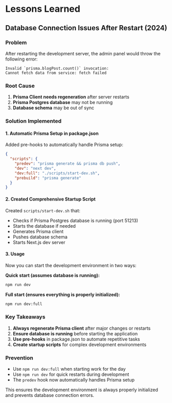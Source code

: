 # Lessons Learned

## Database Connection Issues After Restart (2024)

### Problem
After restarting the development server, the admin panel would throw the following error:
```
Invalid `prisma.blogPost.count()` invocation:
Cannot fetch data from service: fetch failed
```

### Root Cause
1. **Prisma Client needs regeneration** after server restarts
2. **Prisma Postgres database** may not be running
3. **Database schema** may be out of sync

### Solution Implemented

#### 1. Automatic Prisma Setup in package.json
Added pre-hooks to automatically handle Prisma setup:
```json
{
  "scripts": {
    "predev": "prisma generate && prisma db push",
    "dev": "next dev",
    "dev:full": "./scripts/start-dev.sh",
    "prebuild": "prisma generate"
  }
}
```

#### 2. Created Comprehensive Startup Script
Created `scripts/start-dev.sh` that:
- Checks if Prisma Postgres database is running (port 51213)
- Starts the database if needed
- Generates Prisma client
- Pushes database schema
- Starts Next.js dev server

#### 3. Usage
Now you can start the development environment in two ways:

**Quick start (assumes database is running):**
```bash
npm run dev
```

**Full start (ensures everything is properly initialized):**
```bash
npm run dev:full
```

### Key Takeaways
1. **Always regenerate Prisma client** after major changes or restarts
2. **Ensure database is running** before starting the application
3. **Use pre-hooks** in package.json to automate repetitive tasks
4. **Create startup scripts** for complex development environments

### Prevention
- Use `npm run dev:full` when starting work for the day
- Use `npm run dev` for quick restarts during development
- The `predev` hook now automatically handles Prisma setup

This ensures the development environment is always properly initialized and prevents database connection errors.